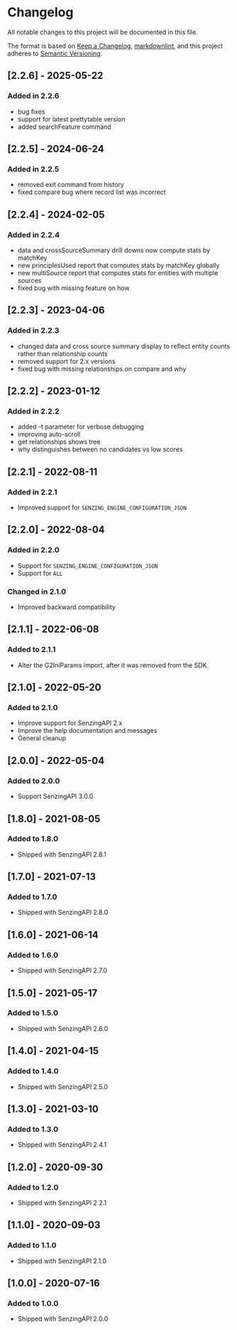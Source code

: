 # Changelog

All notable changes to this project will be documented in this file.

The format is based on [Keep a Changelog](https://keepachangelog.com/en/1.0.0/),
[markdownlint](https://dlaa.me/markdownlint/),
and this project adheres to [Semantic Versioning](https://semver.org/spec/v2.0.0.html).

## [2.2.6] - 2025-05-22

### Added in 2.2.6

- bug fixes
- support for latest prettytable version
- added searchFeature command

## [2.2.5] - 2024-06-24

### Added in 2.2.5

- removed exit command from history
- fixed compare bug where record list was incorrect

## [2.2.4] - 2024-02-05

### Added in 2.2.4

- data and crossSourceSummary drill downs now compute stats by matchKey
- new principlesUsed report that computes stats by matchKey globally
- new multiSource report that computes stats for entities with multiple sources
- fixed bug with missing feature on how

## [2.2.3] - 2023-04-06

### Added in 2.2.3

- changed data and cross source summary display to reflect entity counts rather than relationship counts
- removed support for 2.x versions
- fixed bug with missing relationships on compare and why

## [2.2.2] - 2023-01-12

### Added in 2.2.2

- added -t parameter for verbose debugging
- improving auto-scroll
- get relationships shows tree
- why distinguishes between no candidates vs low scores

## [2.2.1] - 2022-08-11

### Added in 2.2.1

- Improved support for `SENZING_ENGINE_CONFIGURATION_JSON`

## [2.2.0] - 2022-08-04

### Added in 2.2.0

- Support for `SENZING_ENGINE_CONFIGURATION_JSON`
- Support for `ALL`

### Changed in 2.1.0

- Improved backward compatibility

## [2.1.1] - 2022-06-08

### Added to 2.1.1

- Alter the G2IniParams import, after it was removed from the SDK.

## [2.1.0] - 2022-05-20

### Added to 2.1.0

- Improve support for SenzingAPI 2.x
- Improve the help documentation and messages
- General cleanup

## [2.0.0] - 2022-05-04

### Added to 2.0.0

- Support SenzingAPI 3.0.0

## [1.8.0] - 2021-08-05

### Added to 1.8.0

- Shipped with SenzingAPI 2.8.1

## [1.7.0] - 2021-07-13

### Added to 1.7.0

- Shipped with SenzingAPI 2.8.0

## [1.6.0] - 2021-06-14

### Added to 1.6.0

- Shipped with SenzingAPI 2.7.0

## [1.5.0] - 2021-05-17

### Added to 1.5.0

- Shipped with SenzingAPI 2.6.0

## [1.4.0] - 2021-04-15

### Added to 1.4.0

- Shipped with SenzingAPI 2.5.0

## [1.3.0] - 2021-03-10

### Added to 1.3.0

- Shipped with SenzingAPI 2.4.1

## [1.2.0] - 2020-09-30

### Added to 1.2.0

- Shipped with SenzingAPI 2.2.1

## [1.1.0] - 2020-09-03

### Added to 1.1.0

- Shipped with SenzingAPI 2.1.0

## [1.0.0] - 2020-07-16

### Added to 1.0.0

- Shipped with SenzingAPI 2.0.0
